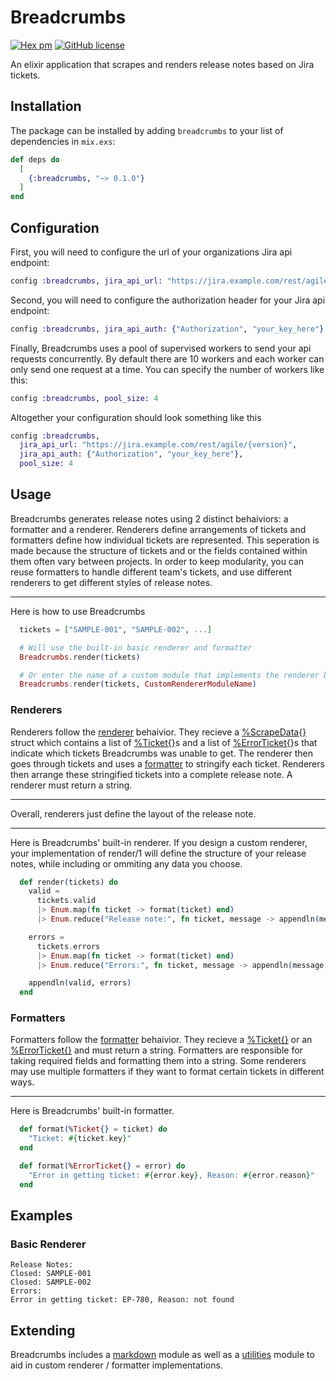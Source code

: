 # Breadcrumbs

[![Hex pm](http://img.shields.io/hexpm/v/breadcrumbs.svg?style=flat)](https://hex.pm/packages/breadcrumbs)
[![GitHub license](https://img.shields.io/github/license/azohra/Breadcrumbs.svg)](https://github.com/azohra/Breadcrumbs/blob/master/LICENSE.md)

An elixir application that scrapes and renders release notes based on Jira tickets.

## Installation

The package can be installed by adding `breadcrumbs` to your list of dependencies in `mix.exs`:

```elixir
def deps do
  [
    {:breadcrumbs, "~> 0.1.0"}
  ]
end
```

## Configuration

First, you will need to configure the url of your organizations Jira api endpoint:

```elixir
config :breadcrumbs, jira_api_url: "https://jira.example.com/rest/agile/{version}"
```

Second, you will need to configure the authorization header for your Jira api endpoint:

```Elixir
config :breadcrumbs, jira_api_auth: {"Authorization", "your_key_here"}
```

Finally, Breadcrumbs uses a pool of supervised workers to send your api requests concurrently.
By default there are 10 workers and each worker can only send one request at a time.
You can specify the number of workers like this:

```elixir
config :breadcrumbs, pool_size: 4
```

Altogether your configuration should look something like this

```elixir
config :breadcrumbs,
  jira_api_url: "https://jira.example.com/rest/agile/{version}",
  jira_api_auth: {"Authorization", "your_key_here"},
  pool_size: 4
```

## Usage

Breadcrumbs generates release notes using 2 distinct behaiviors: a formatter and a renderer. Renderers define arrangements
of tickets and formatters define how individual tickets are represented. This seperation is made because the structure of tickets and or
the fields contained within them often vary between projects. In order to keep modularity, you can reuse formatters to handle
different team's tickets, and use different renderers to get different styles of release notes.

---

Here is how to use Breadcrumbs


```elixir
  tickets = ["SAMPLE-001", "SAMPLE-002", ...]

  # Will use the built-in basic renderer and formatter
  Breadcrumbs.render(tickets)

  # Or enter the name of a custom module that implements the renderer behaivior
  Breadcrumbs.render(tickets, CustomRendererModuleName)
```

### Renderers

Renderers follow the [renderer](lib/breadcrumbs/schema/renderer_spec.ex) behaivior. They recieve a 
[%ScrapeData{}](lib/breadcrumbs/schema/scrape_data.ex) struct which contains a list of [%Ticket{}](lib/breadcrumbs/schema/ticket.ex)s
and a list of [%ErrorTicket{}](lib/breadcrumbs/schema/ticket.ex)s that indicate which tickets Breadcrumbs was unable to get.
The renderer then goes through tickets and uses a [formatter](lib/breadcrumbs/schema/formatter_spec.ex) to stringify each ticket. 
Renderers then arrange these stringified tickets into a complete release note. A renderer must return a string.

---

Overall, renderers just define the layout of the release note.

--- 

Here is Breadcrumbs' built-in renderer. If you design a custom renderer, your implementation of 
render/1 will define the structure of your release notes, while including or ommiting any data you choose.  

```elixir
  def render(tickets) do
    valid =
      tickets.valid
      |> Enum.map(fn ticket -> format(ticket) end)
      |> Enum.reduce("Release note:", fn ticket, message -> appendln(message, ticket) end)

    errors =
      tickets.errors
      |> Enum.map(fn ticket -> format(ticket) end)
      |> Enum.reduce("Errors:", fn ticket, message -> appendln(message, ticket) end)

    appendln(valid, errors)
  end
```

### Formatters

Formatters follow the [formatter](lib/breadcrumbs/schema/formatter_spec.ex) behaivior. They recieve a [%Ticket{}](lib/breadcrumbs/schema/ticket.ex) 
or an [%ErrorTicket{}](lib/breadcrumbs/schema/error_ticket.ex) and must return a string. Formatters are responsible for taking required fields 
and formatting them into a string. Some renderers may use multiple formatters if they want to format certain tickets in different 
ways.

---

Here is Breadcrumbs' built-in formatter.

```elixir
  def format(%Ticket{} = ticket) do
    "Ticket: #{ticket.key}"
  end

  def format(%ErrorTicket{} = error) do
    "Error in getting ticket: #{error.key}, Reason: #{error.reason}"
  end
```

## Examples

### Basic Renderer

```
Release Notes:
Closed: SAMPLE-001
Closed: SAMPLE-002
Errors:
Error in getting ticket: EP-780, Reason: not found
```

## Extending

Breadcrumbs includes a [markdown](lib/breadcrumbs/engine/markdown.ex) module as well as a [utilities](lib/breadcrumbs/engine/utils.ex)
module to aid in custom renderer / formatter implementations.